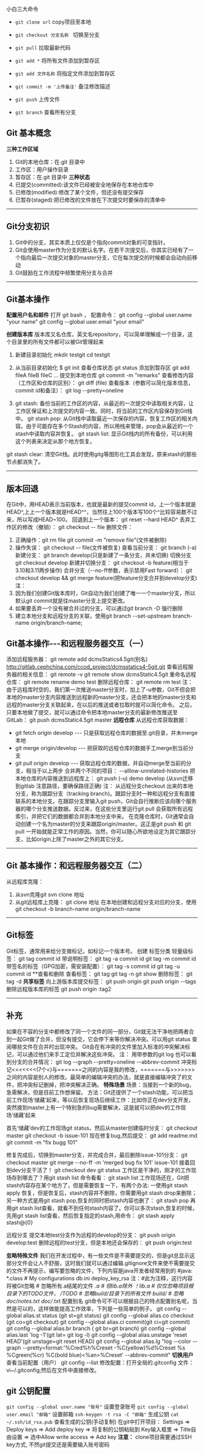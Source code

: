 小白三大命令

- `git clone url`   copy项目至本地
- `git checkout 分支名称 `  切换至分支
- `git pull`  拉取最新代码
- `git add *`  将所有文件添加到暂存区
- `git add 文件名称`  将指定文件添加到暂存区
- `git commit -m '上传备注'`  备注修改描述
- `git push`   上传文件

- `git branch` 查看所有分支

## Git 基本概念

**三种工作区域**
1. Git的本地仓库：在.git 目录中
2. 工作区：用户操作目录
3. 暂存区：在.git 目录中
**三种状态**
1. 已提交(committed):该文件已经被安全地保存在本地仓库中
2. 已修改(modified):修改了某个文件，但还没有提交保存
3. 已暂存(staged):把已修改的文件放在下次提交时要保存的清单中

---

## Git分支初识
1. Git中的分支，其实本质上仅仅是个指向commit对象的可变指针。
2. Git会使用master作为分支的默认名字。在若干次提交后，你其实已经有了一个指向最后一次提交对象的master分支，它在每次提交的时候都会自动向前移动
3. Git鼓励在工作流程中频繁使用分支与合并

---

## Git基本操作
**配置用户名和邮件**
打开 git bash ， 配置命令：
git config --global user.name "your name"
git config --global user.email "your email"

**创建版本库**
版本库又名仓库，英文名repository，可以简单理解成一个目录，这个目录里的所有文件都可以被Git管理起来
1. 新建目录初始化
  mkdir testgit
  cd testgit

2. 从当前目录初始化
  $ git init
  查看仓库状态
  git status
  添加到暂存区
  git add fileA fileB fileC ...
  提交到本地仓库
  git commit -m "remarks"
  查看修改内容（工作区和仓库的区别）：
  git diff (file)
  查看版本（参数可以简化版本信息，commit id和备注）：
  git log --pretty=oneline

3. git stash: 备份当前的工作区的内容，从最近的一次提交中读取相关内容，让工作区保证和上次提交的内容一致。同时，将当前的工作区内容保存到Git栈中。
  git stash pop: 从Git栈中读取最近一次保存的内容，恢复工作区的相关内容。由于可能存在多个Stash的内容，所以用栈来管理，pop会从最近的一个stash中读取内容并恢复。
  git stash list: 显示Git栈内的所有备份，可以利用这个列表来决定从那个地方恢复。

  git stash clear: 清空Git栈。此时使用gitg等图形化工具会发现，原来stash的那些节点都消失了。

---

## 版本回退
在Git中，用HEAD表示当前版本，也就是最新的提交commit id，上一个版本就是HEAD^,上上一个版本就是HEAD^^，当然往上100个版本写100个^比较容易数不过来，所以写成HEAD~100。
回退到上一个版本：
git reset --hard HEAD^
丢弃工作区的修改（撤销）：
git checkout -- file
删除文件：
1. 正确操作：git rm file git commit -m "remove file"(文件被删除)
2. 操作失误： git checkout -- file(文件被恢复)
查看当前分支：
git branch (-a)
新建分支：
git branch develop(只是新建了一条分支，并未切换)
切换分支
git checkout develop
新建并切换分支：
git checkout -b feature(相当于3.10和3.11两步操作)
合并分支（--no-ff参数，表示禁用Fast forward）：
git checkout develop && git merge feature(把feature分支合并到develop分支)
注：
1. 因为我们创建Git版本库时，Git自动为我们创建了唯一一个master分支，所以默认git commit就是往master分支上提交更改。
2. 如果要丢弃一个没有被合并过的分支，可以通过git branch -D <branch> 强行删除
3. 建立本地分支和远程分支的关联，使用git branch --set-upstream branch-name origin/branch-name;
## Git基本操作---和远程服务器交互（一）
添加远程服务器：
git remote add dcmsStatics4.5git(别名)
http://gitlab.cephchina.com/ccod_project/dcmsstatics4-5git.git
查看远程服务器的相关信息：
git remote -v
git remote show dcmsStatic4.5git
重命名远程仓库：
git remote rename demo test
删除远程仓库：
git remote rm test
注： 由于远程库时空的，我们第一次推送master分支时，加上了-u参数，Git不但会把本地的master分支内容推送到远程新的master分支，还会把本地的master分支和远程的master分支关联起来，在以后的推送或者拉取时就可以简化命令。
之后，只要本地做了提交，就可以通过命令把本地master分支的最新修改推送至GitLab：
git push dcmsStatic4.5git master
**远程仓库**
从远程仓库获取数据：
- git fetch origin develop --- 只是获取远程仓库的数据至.git目录，并未merge本地
- git merge origin/develop --- 把获取的远程仓库的数据手工merge到当前分支
- git pull origin develop --- 获取远程仓库的数据，并自动merge至当前的分支，相当于以上两步
合并两个不同的项目：
--alllow-unrelated-histories
把本地仓库的内容推送到远程库上：
git push (-u) demo develop (从svn迁移到gitlab 注意路径，要确保路径正确)
注：
从远程分支checkout 出来的本地分支，称为跟踪分支（tracking branch)。跟踪分支时一种和远程分支有直接联系的本地分支。在跟踪分支里输入git push，Git会自行推断应该向哪个服务器的哪个分支推送数据。反过来，在这些分支里运行git pull 会获取所有远程索引，并把它们的数据都合并到本地分支中来。
在克隆仓库时，Git通常会自动创建一个名为master的分支来跟踪origin/master。这正是git push 和 git pull 一开始就能正常工作的原因。当然，你可以随心所欲地设定为其它跟踪分支，比如origin上除了master之外的其它分支。

---

## Git 基本操作：和远程服务器交互（二）
从远程库克隆：
1. 从svn克隆git svn clone 地址
2. 从git远程库上克隆： git clone 地址
在本地创建和远程分支对应的分支，使用git checkout -b branch-name origin/branch-name

---

## Git标签
Git标签，通常用来给分支做标记，如标记一个版本号。
创建
标签分类
轻量级标签：
git tag <tagname> commit id
带说明标签：
git tag -a <tagname> commit id
git tag -m <msg> <tagname> commit id
带签名的标签（GPG加密，需安装配置）：
git tag -s <tagname> commit id
git tag -u <key-id> commit id
**查看和删除
查看标签：
git tag
git tag -n 
git show <tagname>
删除标签：
git tag -d <tagname>
**共享标签**
向上游版本库提交标签：
git push origin <tagname>
git push origin --tags
删除远程版本库的标签
git push origin :tag2

---

## 补充
如果在不容的分支中都修改了同一个文件的同一部分，Git就无法干净地把两者合到一起Git做了合并，但没有提交，它会停下来等你解决冲突。可以用git status 查阅哪些文件在合并时出现冲突。
Git会在有冲突的文件里加入标准的冲突解决标记，可以通过他们来手工定位并解决这些冲突。
注：
用带参数的git log 也可以看到分支的合并情况：
git log --graph --pretty=oneline --abbrev-commit
冲突标记<<<<<<<(7个<)与=======之间的内容是我的修改，=======与>>>>>>>之间的内容是别人的修改。最简单的编辑冲突的办法，就是直接编辑冲突了的文件，把冲突标记删掉，把冲突解决正确。
**特殊场景**
场景：当接到一个新的bug，急需解决，但是目前工作想保留。
方法：Git还提供了一个stash功能，可以把当前工作现场‘储藏’起来，等以后恢复现场后继续工作：比如你正在dev分支开发，突然接到master上有一个特别急的bug需要解决，这是就可以把dev的工作现场‘储藏’起来

首先‘储藏’dev的工作现场git status，然后从master创建临时分支：
git checkout master
git checkout -b issue-101
现在修复bug,然后提交：
git add readme.md
git commit -m "fix bugg 101"

修复完成后，切换到master分支，并完成合并，最后删除issue-101分支：
git checkout master
git merge --no-ff -m 'merged bug fix 101' issue-101
接着回到dev分支干活了！
git checkout dev
git status
工作区是干净的，刚才的工作现场存到哪去了？用git stash list 命令看看：
git stash list
工作现场还在，Git把stash内容存在某个地方了，但是需要恢复一下，有两个办法:
一使用git stash apply 恢复，但是恢复后，stash内容并不删除，你需要用git stash drop来删除；另一种方式是用git stash pop,恢复的同时把stash内容也删了：
git stash pop
再用git stash list查看，就看不到任何stash内容了。你可以多次stash,恢复的时候，先用git stash list查看，然后恢复指定的stash,用命令：
git stash apply stash@{0}

远程分支
提交本地test分支作为远程的develop的分支：
git push origin develop:test
删除远程的test分支，但是本地还会保存的：
git push origin:test

**忽略特殊文件**
我们在开发过程中，有一些文件是不需要提交的，但是git总显示这部分文件会让人不舒服，这时我们就可以通过编辑.gitignore文件来使不需要提交的文件不再提示，编写要忽略的文件，下列内容是java开发者经常用到的
\#java:
*.class
\# My configurations
db.ini
deploy_key_rsa
注：#此为注释，这行内容将被Git忽略
\# 忽略所有.a结尾的文件
*.a
\# 但lib.a除外
！lib.a
\# 仅仅忽略项目根目录下的TODO文件，
/TODO
\# 忽略build/目录下的所有文件
build/
\# 忽略doc/notes.txt
doc/*.txt
配置别名 
git命令可不可以根据自己的特点配置别名呢，当然是可以的，这样做能提高工作效率，下列是一些简单的例子。
git config --global alias.st status (git st=git status)
git config --global alias.co checkout (git co=git checkout)
git config --global alias.ci commit(git ci=git commit)
git config --global alias.br branch ( git br=git branch)
git config --global alias.last 'log -1'(git lat= git log -l)
git config --global alias.unstage 'reset HEAD'(git unstage=git reset HEAD)
git config --global alias.lg "log --color --graph --pretty=format:'%Cred%h%Creset -%C(yellow)%d%Creset %s %Cgreen(%cr) %C(bold blue)<%an>%Creset' --abbrev-commit"
**切换用户**
查看当前配置（用户）
git config --list
修改配置：打开全局的.gitconfig 文件：vi~/.gitconfig;然后在文件中直接修改。

## git 公钥配置
`git config --global user.name "账号"` 设置登录账号
`git config --global user.email "邮箱"` 设置邮箱
`ssh-keygen -t rsa -C "邮箱"`  生成公钥
`cat ~/.ssh/id_rsa.pub`  查看生成的公钥(手动复制)
在git中打开项目： Settings => Deploy keys => Add deploy key => 将复制的公钥粘贴到 Key输入框里 => Title自由设置 => 选中Allow write access => Add key
**注意：** clone项目需要通过SSH key方式, 不然git提交还是需要输入账号密码

